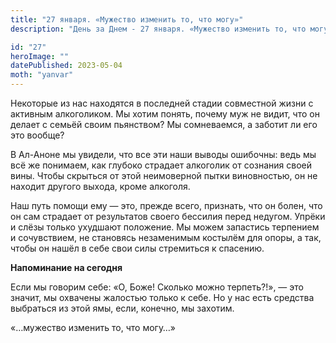 ```yaml
---
title: "27 января. «Мужество изменить то, что могу»"
description: "День за Днем - 27 января. «Мужество изменить то, что могу»"

id: "27"
heroImage: ""
datePublished: 2023-05-04
moth: "yanvar"
---
```


Некоторые из нас находятся в последней стадии совместной жизни с активным
алкоголиком. Мы хотим понять, почему муж не видит, что он делает с семьёй
своим пьянством? Мы сомневаемся, а заботит ли его это вообще?

В Ал-Аноне мы увидели, что все эти наши выводы ошибочны: ведь мы всё же
понимаем, как глубоко страдает алкоголик от сознания своей вины. Чтобы
скрыться от этой неимоверной пытки виновностью, он не находит другого выхода,
кроме алкоголя.

Наш путь помощи ему — это, прежде всего, признать, что он болен, что он сам
страдает от результатов своего бессилия перед недугом. Упрёки и слёзы только
ухудшают положение. Мы можем запастись терпением и сочувствием, не становясь
незаменимым костылём для опоры, а так, чтобы он нашёл в себе свои силы
стремиться к спасению.

**Напоминание на сегодня**

Если мы говорим себе: «О, Боже! Сколько можно терпеть?!», — это значит, мы
охвачены жалостью только к себе. Но у нас есть средства выбраться из этой ямы,
если, конечно, мы захотим.

«…мужество изменить то, что могу…»
